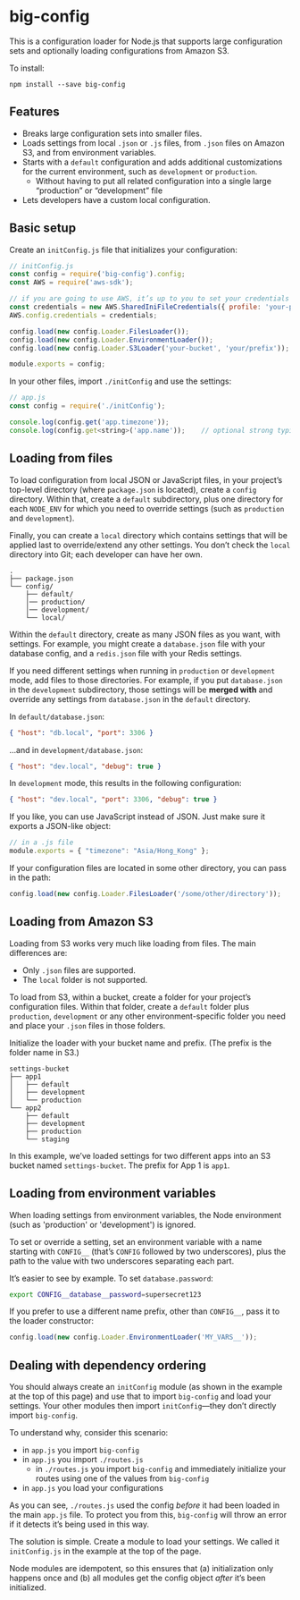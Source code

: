 # big-config

This is a configuration loader for Node.js that supports large configuration sets and optionally loading configurations from Amazon S3.

To install:

```
npm install --save big-config
```

## Features

* Breaks large configuration sets into smaller files.
* Loads settings from local `.json` or `.js` files, from `.json` files on Amazon S3, and from environment variables.
* Starts with a `default` configuration and adds additional customizations for the current environment, such as `development` or `production`.
    * Without having to put all related configuration into a single large “production” or “development” file
* Lets developers have a custom local configuration.

## Basic setup

Create an `initConfig.js` file that initializes your configuration:

```javascript
// initConfig.js
const config = require('big-config').config;
const AWS = require('aws-sdk');

// if you are going to use AWS, it’s up to you to set your credentials first
const credentials = new AWS.SharedIniFileCredentials({ profile: 'your-profile' });
AWS.config.credentials = credentials;

config.load(new config.Loader.FilesLoader());
config.load(new config.Loader.EnvironmentLoader());
config.load(new config.Loader.S3Loader('your-bucket', 'your/prefix'));

module.exports = config;
```

In your other files, import `./initConfig` and use the settings:

```javascript
// app.js
const config = require('./initConfig');

console.log(config.get('app.timezone'));
console.log(config.get<string>('app.name'));    // optional strong typing in TypeScript
```

## Loading from files

To load configuration from local JSON or JavaScript files, in your project’s top-level directory (where `package.json` is located), create a `config` directory. Within that, create a `default` subdirectory, plus one directory for each `NODE_ENV` for which you need to override settings (such as `production` and `development`).

Finally, you can create a `local` directory which contains settings that will be applied last to override/extend any other settings. You don’t check the `local` directory into Git; each developer can have her own.

```
.
├── package.json
└── config/
    ├── default/
    │── production/
    │── development/
    └── local/
```

Within the `default` directory, create as many JSON files as you want, with settings. For example, you might create a `database.json` file with your database config, and a `redis.json` file with your Redis settings.

If you need different settings when running in `production` or `development` mode, add files to those directories. For example, if you put `database.json` in the `development` subdirectory, those settings will be **merged with** and override any settings from `database.json` in the `default` directory.

In `default/database.json`:

```json
{ "host": "db.local", "port": 3306 }
```

…and in `development/database.json`:

```json
{ "host": "dev.local", "debug": true }
```

In `development` mode, this results in the following configuration:

```json
{ "host": "dev.local", "port": 3306, "debug": true }
```

If you like, you can use JavaScript instead of JSON. Just make sure it exports a
JSON-like object:

```javascript
// in a .js file
module.exports = { "timezone": "Asia/Hong_Kong" };
```

If your configuration files are located in some other directory, you can pass in the path:

```javascript
config.load(new config.Loader.FilesLoader('/some/other/directory'));
```

## Loading from Amazon S3

Loading from S3 works very much like loading from files. The main differences are:

* Only `.json` files are supported.
* The `local` folder is not supported.

To load from S3, within a bucket, create a folder for your project’s configuration files. Within that folder, create a `default` folder plus `production`, `development` or any other environment-specific folder you need and place your `.json` files in those folders.

Initialize the loader with your bucket name and prefix. (The prefix is the folder name in S3.)

```
settings-bucket
├── app1
│   ├── default
│   ├── development
│   └── production
└── app2
    ├── default
    ├── development
    ├── production
    └── staging
```

In this example, we’ve loaded settings for two different apps into an S3 bucket named `settings-bucket`. The prefix for App 1 is `app1`.

## Loading from environment variables

When loading settings from environment variables, the Node environment (such as 'production' or 'development') is ignored.

To set or override a setting, set an environment variable with a name starting with `CONFIG__` (that’s `CONFIG` followed by two underscores), plus the path to the value with two underscores separating each part.

It’s easier to see by example. To set `database.password`:

```bash
export CONFIG__database__password=supersecret123
```

If you prefer to use a different name prefix, other than `CONFIG__`, pass it to the loader constructor:

```javascript
config.load(new config.Loader.EnvironmentLoader('MY_VARS__'));
```

## Dealing with dependency ordering

You should always create an `initConfig` module (as shown in the example at the top of this page) and use that to import `big-config` and load your settings. Your other modules then import `initConfig`—they don’t directly import `big-config`.

To understand why, consider this scenario:

* in `app.js` you import `big-config`
* in `app.js` you import `./routes.js`
    * in `./routes.js` you import `big-config` and immediately initialize your routes using one of the values from `big-config`
* in `app.js` you load your configurations

As you can see, `./routes.js` used the config _before_ it had been loaded in the main `app.js` file. To protect you from this, `big-config` will throw an error if it detects it’s being used in this way.

The solution is simple. Create a module to load your settings. We called it `initConfig.js` in the example at the top of the page.

Node modules are idempotent, so this ensures that (a) initialization only happens once and (b) all modules get the config object _after_ it’s been initialized.